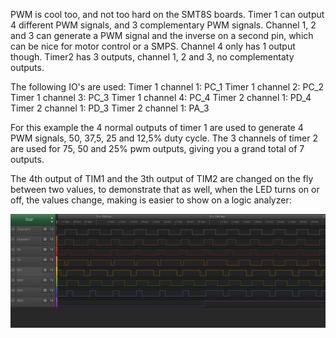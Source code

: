 PWM is cool too, and not too hard on the SMT8S boards.
Timer 1 can output 4 different PWM signals, and 3 complementary PWM signals.
Channel 1, 2 and 3 can generate a PWM signal and the inverse on a second pin, which can be nice for motor control or a SMPS.
Channel 4 only has 1 output though.
Timer2 has 3 outputs, channel 1, 2 and 3, no complementaty outputs.

The following IO's are used:
Timer 1 channel 1: PC_1
Timer 1 channel 2: PC_2
Timer 1 channel 3: PC_3
Timer 1 channel 4: PC_4
Timer 2 channel 1: PD_4
Timer 2 channel 1: PD_3
Timer 2 channel 1: PA_3

For this example the 4 normal outputs of timer 1 are used to generate 4 PWM signals, 50, 37,5, 25 and 12,5% duty cycle.
The 3 channels of timer 2 are used for 75, 50 and 25% pwm outputs, giving you a grand total of 7 outputs.

The 4th output of TIM1 and the 3th output of TIM2 are changed on the fly between two values, to demonstrate that as well, when the LED turns on or off, the values change, making is easier to show on a logic analyzer:

![alt text](https://github.com/riktw/stm8s_makefile/blob/master/PWM/LA.png "7 PWM's at one!")
